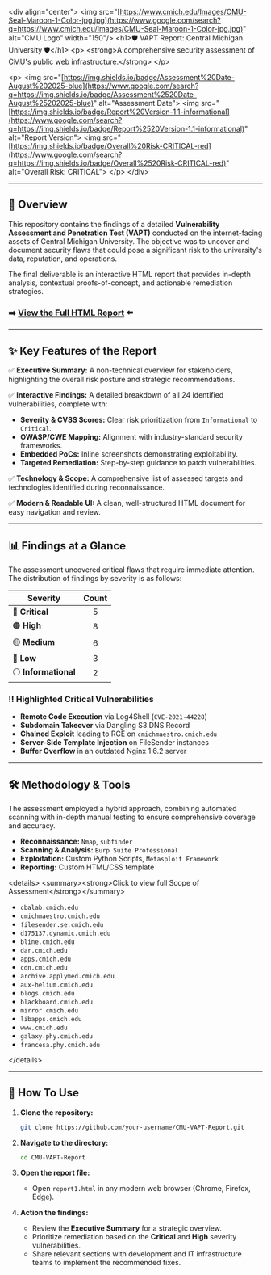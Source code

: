 \<div align="center"\>
\<img src="[https://www.cmich.edu/Images/CMU-Seal-Maroon-1-Color-jpg.jpg](https://www.google.com/search?q=https://www.cmich.edu/Images/CMU-Seal-Maroon-1-Color-jpg.jpg)" alt="CMU Logo" width="150"/\>
\<h1\>🛡️ VAPT Report: Central Michigan University 🛡️\</h1\>
\<p\>
\<strong\>A comprehensive security assessment of CMU's public web infrastructure.\</strong\>
\</p\>

\<p\>
\<img src="[https://img.shields.io/badge/Assessment%20Date-August%202025-blue](https://www.google.com/search?q=https://img.shields.io/badge/Assessment%2520Date-August%25202025-blue)" alt="Assessment Date"\>
\<img src="[https://img.shields.io/badge/Report%20Version-1.1-informational](https://www.google.com/search?q=https://img.shields.io/badge/Report%2520Version-1.1-informational)" alt="Report Version"\>
\<img src="[https://img.shields.io/badge/Overall%20Risk-CRITICAL-red](https://www.google.com/search?q=https://img.shields.io/badge/Overall%2520Risk-CRITICAL-red)" alt="Overall Risk: CRITICAL"\>
\</p\>
\</div\>

-----

## 🚀 Overview

This repository contains the findings of a detailed **Vulnerability Assessment and Penetration Test (VAPT)** conducted on the internet-facing assets of Central Michigan University. The objective was to uncover and document security flaws that could pose a significant risk to the university's data, reputation, and operations.

The final deliverable is an interactive HTML report that provides in-depth analysis, contextual proofs-of-concept, and actionable remediation strategies.

### ➡️ **[View the Full HTML Report](https://www.google.com/search?q=./report1.html)** ⬅️

-----

## ✨ Key Features of the Report

✅ **Executive Summary:** A non-technical overview for stakeholders, highlighting the overall risk posture and strategic recommendations.

✅ **Interactive Findings:** A detailed breakdown of all 24 identified vulnerabilities, complete with:

  - **Severity & CVSS Scores:** Clear risk prioritization from `Informational` to `Critical`.
  - **OWASP/CWE Mapping:** Alignment with industry-standard security frameworks.
  - **Embedded PoCs:** Inline screenshots demonstrating exploitability.
  - **Targeted Remediation:** Step-by-step guidance to patch vulnerabilities.

✅ **Technology & Scope:** A comprehensive list of assessed targets and technologies identified during reconnaissance.

✅ **Modern & Readable UI:** A clean, well-structured HTML document for easy navigation and review.

-----

## 📊 Findings at a Glance

The assessment uncovered critical flaws that require immediate attention. The distribution of findings by severity is as follows:

| Severity      | Count |
|---------------|:-----:|
| 🔴 **Critical** | 5     |
| 🟠 **High** | 8     |
| 🟡 **Medium** | 6     |
| 🔵 **Low** | 3     |
| ⚪ **Informational**| 2     |

### ‼️ Highlighted Critical Vulnerabilities

  * **Remote Code Execution** via Log4Shell (`CVE-2021-44228`)
  * **Subdomain Takeover** via Dangling S3 DNS Record
  * **Chained Exploit** leading to RCE on `cmichmaestro.cmich.edu`
  * **Server-Side Template Injection** on FileSender instances
  * **Buffer Overflow** in an outdated Nginx 1.6.2 server

-----

## 🛠️ Methodology & Tools

The assessment employed a hybrid approach, combining automated scanning with in-depth manual testing to ensure comprehensive coverage and accuracy.

  - **Reconnaissance:** `Nmap`, `subfinder`
  - **Scanning & Analysis:** `Burp Suite Professional`
  - **Exploitation:** Custom Python Scripts, `Metasploit Framework`
  - **Reporting:** Custom HTML/CSS template

\<details\>
\<summary\>\<strong\>Click to view full Scope of Assessment\</strong\>\</summary\>

  - `cbalab.cmich.edu`
  - `cmichmaestro.cmich.edu`
  - `filesender.se.cmich.edu`
  - `d175137.dynamic.cmich.edu`
  - `bline.cmich.edu`
  - `dar.cmich.edu`
  - `apps.cmich.edu`
  - `cdn.cmich.edu`
  - `archive.applymed.cmich.edu`
  - `aux-helium.cmich.edu`
  - `blogs.cmich.edu`
  - `blackboard.cmich.edu`
  - `mirror.cmich.edu`
  - `libapps.cmich.edu`
  - `www.cmich.edu`
  - `galaxy.phy.cmich.edu`
  - `francesa.phy.cmich.edu`

\</details\>

-----

## 📖 How To Use

1.  **Clone the repository:**

    ```bash
    git clone https://github.com/your-username/CMU-VAPT-Report.git
    ```

2.  **Navigate to the directory:**

    ```bash
    cd CMU-VAPT-Report
    ```

3.  **Open the report file:**

      - Open `report1.html` in any modern web browser (Chrome, Firefox, Edge).

4.  **Action the findings:**

      - Review the **Executive Summary** for a strategic overview.
      - Prioritize remediation based on the **Critical** and **High** severity vulnerabilities.
      - Share relevant sections with development and IT infrastructure teams to implement the recommended fixes.